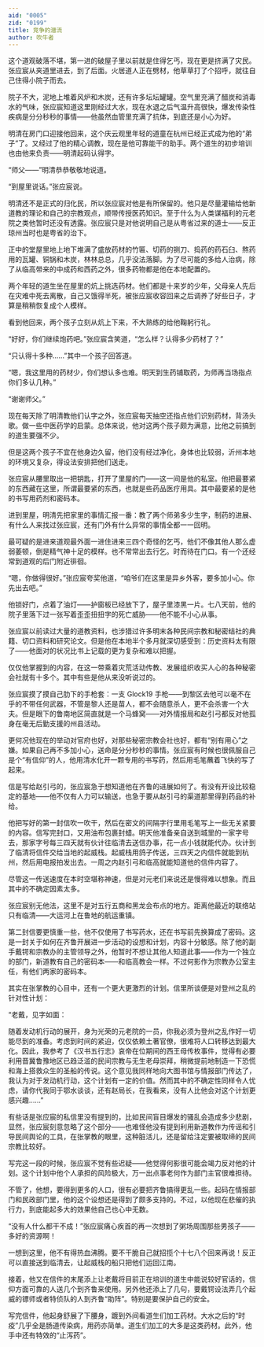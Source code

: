 ```yaml
---
aid: "0005"
zid: "0199"
title: 竞争的潜流
author: 吹牛者
---
```


这个道观破落不堪，第一进的破屋子里以前就是住得乞丐，现在更是挤满了灾民。张应宸从夹道里进去，到了后面。火居道人正在劈材，他草草打了个招呼，就往自己住得小院子而去。

院子不大，泥地上堆着风炉和木炭，还有许多坛坛罐罐。空气里充满了醋炭和消毒水的气味，张应宸知道这里刚经过大水，现在水退之后气温升高很快，爆发传染性疾病是分分秒秒的事情——他虽然血管里充满了抗体，到底还是小心为好。

明清在房门口迎接他回来，这个庆云观里年轻的道童在杭州已经正式成为他的“弟子”了。又经过了他的精心调教，现在是他可靠能干的助手。两个道生的初步培训也由他来负责——明清起码认得字。

“师父——”明清恭恭敬敬地说道。

“到屋里说话。”张应宸说。

明清还不是正式的归化民，所以张应宸对他是有所保留的。他只是尽量灌输给他新道教的理论和自己的宗教观点，顺带传授医药知识。至于什么为人类谋福利的元老院之类他暂时还没有透露。张应宸只是对他说明自己是从粤省过来的道士——反正琼州当时也是粤省的治下。

正中的堂屋里地上地下堆满了盛放药材的竹匾、切药的铡刀、捣药的药石臼、熬药用的瓦罐、铜锅和木炭，林林总总，几乎没法落脚。为了尽可能的多给人治病，除了从临高带来的中成药和西药之外，很多药物都是他在本地配置的。

两个年轻的道生坐在屋里的炕上挑选药材。他们都是十来岁的少年，父母亲人先后在灾难中死去离散，自己又饿得半死，被张应宸收容回来之后调养了好些日子，才算是稍稍恢复成个人模样。

看到他回来，两个孩子立刻从炕上下来，不大熟练的给他鞠躬行礼。

“好好，你们继续炮药吧。”张应宸含笑道，“怎么样？认得多少药材了？”

“只认得十多种……”其中一个孩子回答道。

“嗯，我这里用的药材少，你们想认多也难。明天到生药铺取药，为师再当场指点你们多认几种。”

“谢谢师父。”

现在每天除了明清教他们认字之外，张应宸每天抽空还指点他们识别药材，背汤头歌。做一些中医药学的启蒙。总体来说，他对这两个孩子颇为满意，比他之前搞到的道生要强不少。

但是这两个孩子不宜在他身边久留，他们没有经过净化，身体也比较弱，沂州本地的环境又复杂，得设法安排把他们送走。

张应宸从腰里取出一把钥匙，打开了里屋的门——这一间是他的私室。他把最要紧的东西藏在这里，所谓最要紧的东西，也就是些药品医疗用具。其中最要紧的是他的书写用药剂和密码本。

进到里屋，明清先把家里的事情汇报一番：教了两个师弟多少生字，制药的进展、有什么人来找过张应宸，还有门外有什么异常的事情全都一一回明。

最可疑的是进来道观最外面一进住进来三四个奇怪的乞丐，他们不像其他人那么虚弱萎顿，倒是精气神十足的模样。也不常常出去行乞。时而待在门口。有一个还经常到道观的后门附近徘徊。

“嗯，你做得很好。”张应宸夸奖他道，“咱爷们在这里是异乡外客，要多加小心。你先出去吧。”

他锁好门，点着了油灯——护窗板已经放下了，屋子里漆黑一片。七八天前，他的院子里落下过一张写着歪歪扭扭字的死亡威胁——他不能不小心从事。

张应宸以前读过大量的道教资料，也涉猎过许多明末各种民间宗教和秘密结社的典籍、切口资料和研究论文。但是他在本地半个多月就深切感受到：历史资料太有限了——他面对的状况比书上记载的更为复杂和难以把握。

仅仅他掌握到的内容，在这一带乘着灾荒活动传教、发展组织收买人心的各种秘密会社就有十多个。其中有些是他从来没听说过的。

张应宸摸了摸自己肋下的手枪套：一支 Glock19 手枪——到黎区去他可以毫不在乎的不带任何武器，不管是黎人还是苗人，都不会随意杀人，更不会杀害一个大夫。但是眼下的鲁南地区简直就是一个马蜂窝——对外情报局和赵引弓都反对他孤身在毫无后勤支援的州县活动。

更何况他现在的举动对官府也好，对那些秘密宗教会社也好，都有“别有用心”之嫌。如果自己再不多加小心，送命是分分秒秒的事情。张应宸有时候也很佩服自己是个“有信仰”的人，他用清水化开一颗专用的书写药，然后用毛笔蘸着飞快的写了起来。

信是写给赵引弓的，张应宸急于想知道他在齐鲁的进展如何了。有没有开设比较稳定的基地——他不仅有人力可以输送，也急于要从赵引弓的渠道那里得到药品的补给。

他把写好的第一封信吹一吹干，然后在密文的间隔字行里用毛笔写上一些无关紧要的内容。信写完封口，又用油布包裹封蜡。明天他准备亲自送到城里的一家字号去，那家字号每三四天就有伙计往临清去送信办事，花一点小钱就能代办。伙计到了临清将信件交给当地的起威栈。起威栈用鸽子传送，三四天之内信件就能到杭州，然后用电报拍发出去。一周之内赵引弓和临高就能知道他的信件内容了。

尽管这一传送速度在本时空堪称神速，但是对元老们来说还是慢得难以想象。而且其中的不确定因素太多。

张应宸别无他法，这里不是对五行五商和黑龙会布点的地方。距离他最近的联络站只有临清——大运河上在鲁地的航运重镇。

第二封信要更慎重一些，他不仅使用了书写药水，还在书写前先换算成了密码。这是一封关于如何在齐鲁开展进一步活动的设想和计划，内容十分敏感。除了他的副手戴锷和宗教办的主管领导之外，他暂时不想让其他人知道此事——作为一个独立的部门，新道教有自己的密码本——和临高教会一样。不过何影作为宗教办公室主任，有他们两家的密码本。

其实在张掌教的心目中，还有一个更大更激烈的计划。信里所谈便是对登州之乱的针对性计划：

“老戴，见字如面：

随着发动机行动的展开，身为光荣的元老院的一员，你我必须为登州之乱作好一切能尽到的准备。考虑到时间的紧迫，仅仅依赖土著官僚，很难将人口转移达到最大化。因此，我参考了《汉书五行志》哀帝在位期间的西王母传枚事件，觉得有必要利用晋冀鲁豫地区已趋泛滥的民间宗教与无生老母崇拜，稍微提前地制造一下恐慌和海上搭救众生的圣船的传说。这个意见我同样地向大图书馆与情报部门传达了，我认为对于发动机行动，这个计划有一定的价值。然而其中的不确定性同样令人忧虑，请你代我同于鄂水谈谈，还有赵局长，在我看来，没有人比他会对这个计划更感兴趣……”

有些话是张应宸的私信里没有提到的，比如民间盲目爆发的骚乱会造成多少悲剧，显然，张应宸刻意忽略了这个部分——也难怪他没有提到利用新道教作为传谣和引导民间舆论的工具，在张掌教的眼里，这种脏活儿，还是留给注定要被取缔的民间宗教比较好。

写完这一段的时候，张应宸不觉有些迟疑——他觉得何影很可能会竭力反对他的计划。这个计划中他个人承担的风险极大，万一出点事老何作为部门主官很难担待。

不管了，他想，要得到更多的人口，很有必要把齐鲁搞得更乱一些。起码在情报部门和民政部门里，他的这个设想还是得到了颇多支持的。不过，以他现在悲催的执行力，到底能起多大的效果他自己也心中无数。

“没有人什么都干不成！”张应宸痛心疾首的再一次想到了粥场周围那些男孩子——多好的资源啊！

一想到这里，他不有得热血沸腾。要不干脆自己就招揽个十七八个回来再说！反正可以直接送到临清去，让起威栈的船只把他们运回江南。

接着，他又在信件的末尾添上让老戴将目前正在培训的道生中能说较好官话的，信仰方面可靠的人送几个到齐鲁来使用。另外他还添上了几句，要戴锷设法弄几个起威的镖师或者特侦队的人到齐鲁“助阵”。特别是要保护自己的安全。

写完信件，他起身舒展了下腰身，踱到外间看道生们加工药材。大水之后的“时疫”几乎全是肠道传染病，用药亦简单。道生们加工的大多是这类药材。此外，他手中还有特效的“止泻药”。
